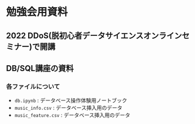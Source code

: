# 勉強会用資料
## 2022 DDoS(脱初心者データサイエンスオンラインセミナー)で開講
## DB/SQL講座の資料

### 各ファイルについて
- `db.ipynb` : データベース操作体験用ノートブック
- `music_info.csv` : データベース挿入用のデータ
- `music_feature.csv` : データベース挿入用のデータ
